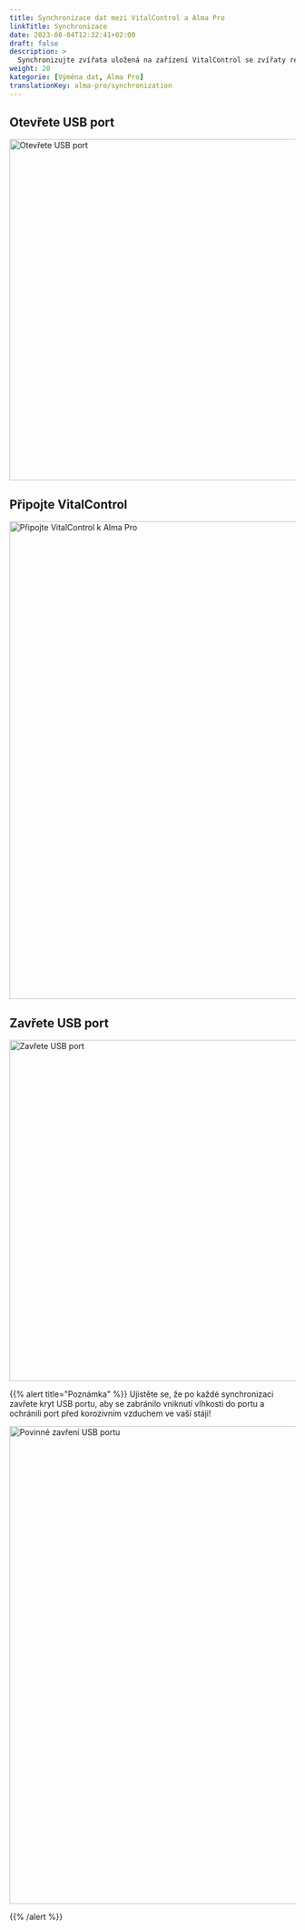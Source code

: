 ```yaml
---
title: Synchronizace dat mezi VitalControl a Alma Pro
linkTitle: Synchronizace
date: 2023-08-04T12:32:41+02:00
draft: false
description: >
  Synchronizujte zvířata uložená na zařízení VitalControl se zvířaty registrovanými na automatickém krmítku a přeneste naměřené hodnoty zaznamenané zařízením VitalControl do krmítka pro účely vyhodnocení a lepší vizualizace.
weight: 20
kategorie: [Výměna dat, Alma Pro]
translationKey: alma-pro/synchronization
---
```

## Otevřete USB port

<img src="/images/synchronisation/open-usb-slot.svg" width="600" align="bottom" alt="Otevřete USB port" title="Otevřete USB port" />

## Připojte VitalControl

<img src="/images/synchronisation/connect-vitalcontrol-alma_pro.svg" width="840" align="bottom" alt="Připojte VitalControl k Alma Pro" title="Připojení VitalControl Alma Pro" />

## Zavřete USB port

<img src="/images/synchronisation/close-usb-slot.svg" width="600" align="bottom" alt="Zavřete USB port" title="Zavřete USB port" />

{{% alert title="Poznámka" %}}
Ujistěte se, že po každé synchronizaci zavřete kryt USB portu, aby se zabránilo vniknutí vlhkosti do portu a ochránili port před korozivním vzduchem ve vaší stáji!

<img src="/images/synchronisation/info-close-usb-mandatory.svg" width="840" align="bottom" alt="Povinné zavření USB portu" title="Zavření USB portu" />

{{% /alert %}}
